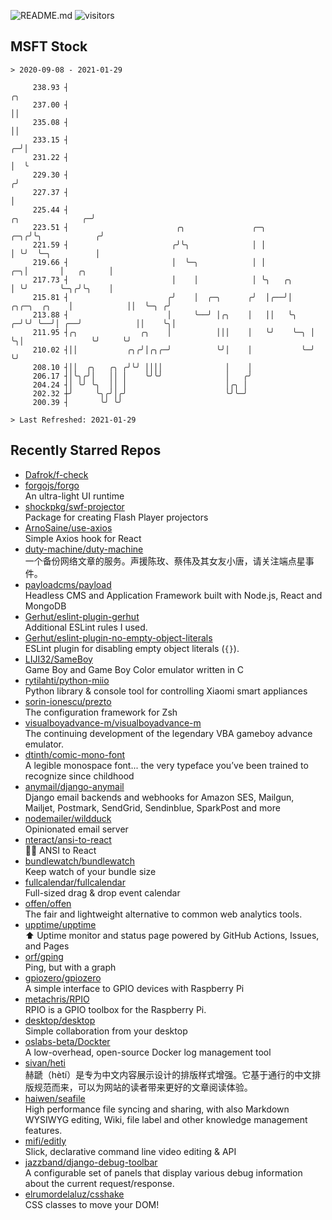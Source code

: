 ![README.md](https://github.com/Gerhut/Gerhut/workflows/README.md/badge.svg)
![visitors](https://visitors.vercel.app/Gerhut/Gerhut?token=8cf69d1f6813d272ef062726b6070c9be4ff72038cfe5a7ded7384a8da65d866)

## MSFT Stock

```
> 2020-09-08 - 2021-01-29

     238.93 ┤                                                                                                 ╭╮ 
     237.00 ┤                                                                                                 ││ 
     235.08 ┤                                                                                                 ││ 
     233.15 ┤                                                                                               ╭─╯│ 
     231.22 ┤                                                                                               │  ╰ 
     229.30 ┤                                                                                              ╭╯    
     227.37 ┤                                                                                              │     
     225.44 ┤                                                                            ╭╮              ╭─╯     
     223.51 ┤                        ╭╮               ╭─╮                            ╭─╮╭╯╰╮            ╭╯       
     221.59 ┤                       ╭╯╰╮              │ │                            │ ╰╯  ╰─╮          │        
     219.66 ┤                       │  ╰─╮            │ │                         ╭─╮│       │   ╭╮     │        
     217.73 ┤                       │    │            │ ╰╮   ╭╮                   │ ╰╯       ╰─╮╭╯╰╮    │        
     215.81 ┤                      ╭╯    │  ╭─╮      ╭╯  │╭──╯│      ╭╮╭─╮  ╭╮    │            ││  ╰─╮ ╭╯        
     213.88 ┤                      │     ╰──╯ │╭╮    │   ││   ╰╮   ╭─╯╰╯ ╰──╯│ ╭──╯            ││    ╰╮│         
     211.95 ┤╭╮              ╭╮    │          │││    │   ╰╯    ╰─╮ │         ╰╮│               ╰╯     ╰╯         
     210.02 ┤││           ╭╮╭╯│╭╮╭─╯          ╰╯│    │           ╰─╯          ╰╯                                 
     208.10 ┤││  ╭╮   ╭╮ ╭╯╰╯ ││││              │    │                                                           
     206.17 ┤│╰╮╭╯│   ││ │    ╰╯╰╯              │   ╭╯                                                           
     204.24 ┤│ ╰╯ ╰╮  ││ │                      │╭╮ │                                                            
     202.32 ┼╯     ╰╮╭╯│╭╯                      ╰╯╰─╯                                                            
     200.39 ┤       ╰╯ ╰╯                                                                                        

> Last Refreshed: 2021-01-29
```

## Recently Starred Repos

- [Dafrok/f-check](https://github.com/Dafrok/f-check)  
- [forgojs/forgo](https://github.com/forgojs/forgo)  
  An ultra-light UI runtime
- [shockpkg/swf-projector](https://github.com/shockpkg/swf-projector)  
  Package for creating Flash Player projectors
- [ArnoSaine/use-axios](https://github.com/ArnoSaine/use-axios)  
  Simple Axios hook for React
- [duty-machine/duty-machine](https://github.com/duty-machine/duty-machine)  
  一个备份网络文章的服务。声援陈玫、蔡伟及其女友小唐，请关注端点星事件。
- [payloadcms/payload](https://github.com/payloadcms/payload)  
  Headless CMS and Application Framework built with Node.js, React and MongoDB
- [Gerhut/eslint-plugin-gerhut](https://github.com/Gerhut/eslint-plugin-gerhut)  
  Additional ESLint rules I used.
- [Gerhut/eslint-plugin-no-empty-object-literals](https://github.com/Gerhut/eslint-plugin-no-empty-object-literals)  
  ESLint plugin for disabling empty object literals (`{}`).
- [LIJI32/SameBoy](https://github.com/LIJI32/SameBoy)  
  Game Boy and Game Boy Color emulator written in C
- [rytilahti/python-miio](https://github.com/rytilahti/python-miio)  
  Python library & console tool for controlling Xiaomi smart appliances
- [sorin-ionescu/prezto](https://github.com/sorin-ionescu/prezto)  
  The configuration framework for Zsh
- [visualboyadvance-m/visualboyadvance-m](https://github.com/visualboyadvance-m/visualboyadvance-m)  
  The continuing development of the legendary VBA gameboy advance emulator.
- [dtinth/comic-mono-font](https://github.com/dtinth/comic-mono-font)  
  A legible monospace font... the very typeface you’ve been trained to recognize since childhood
- [anymail/django-anymail](https://github.com/anymail/django-anymail)  
  Django email backends and webhooks for Amazon SES, Mailgun, Mailjet, Postmark, SendGrid, Sendinblue, SparkPost and more
- [nodemailer/wildduck](https://github.com/nodemailer/wildduck)  
  Opinionated email server
- [nteract/ansi-to-react](https://github.com/nteract/ansi-to-react)  
  :guardsman: ANSI to React
- [bundlewatch/bundlewatch](https://github.com/bundlewatch/bundlewatch)  
  Keep watch of your bundle size
- [fullcalendar/fullcalendar](https://github.com/fullcalendar/fullcalendar)  
  Full-sized drag & drop event calendar
- [offen/offen](https://github.com/offen/offen)  
  The fair and lightweight alternative to common web analytics tools. 
- [upptime/upptime](https://github.com/upptime/upptime)  
  ⬆️ Uptime monitor and status page powered by GitHub Actions, Issues, and Pages
- [orf/gping](https://github.com/orf/gping)  
  Ping, but with a graph
- [gpiozero/gpiozero](https://github.com/gpiozero/gpiozero)  
  A simple interface to GPIO devices with Raspberry Pi
- [metachris/RPIO](https://github.com/metachris/RPIO)  
  RPIO is a GPIO toolbox for the Raspberry Pi.
- [desktop/desktop](https://github.com/desktop/desktop)  
  Simple collaboration from your desktop
- [oslabs-beta/Dockter](https://github.com/oslabs-beta/Dockter)  
  A low-overhead, open-source Docker log management tool
- [sivan/heti](https://github.com/sivan/heti)  
  赫蹏（hètí）是专为中文内容展示设计的排版样式增强。它基于通行的中文排版规范而来，可以为网站的读者带来更好的文章阅读体验。
- [haiwen/seafile](https://github.com/haiwen/seafile)  
  High performance file syncing and sharing, with also Markdown WYSIWYG editing, Wiki, file label and other knowledge management features.
- [mifi/editly](https://github.com/mifi/editly)  
  Slick, declarative command line video editing & API
- [jazzband/django-debug-toolbar](https://github.com/jazzband/django-debug-toolbar)  
  A configurable set of panels that display various debug information about the current request/response.
- [elrumordelaluz/csshake](https://github.com/elrumordelaluz/csshake)  
  CSS classes to move your DOM!
